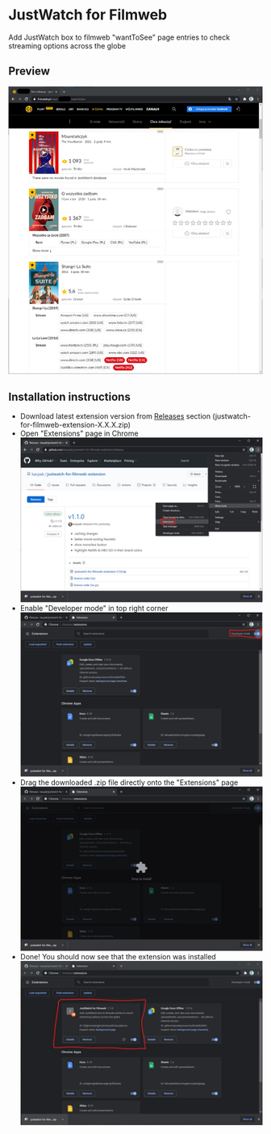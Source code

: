 # JustWatch for Filmweb

Add JustWatch box to filmweb "wantToSee" page entries to check streaming options
across the globe

## Preview

![Preview image](./.github/demo/preview.jpg)

## Installation instructions

- Download latest extension version from
  [Releases](https://github.com/kacpak/justwatch-for-filmweb-extension/releases)
  section (justwatch-for-filmweb-extension-X.X.X.zip)
- Open "Extensions" page in Chrome
  ![Instruction 1](./.github/installation/instruction01.jpg)
- Enable "Developer mode" in top right corner
  ![Instruction 2](./.github/installation/instruction02.jpg)
- Drag the downloaded .zip file directly onto the "Extensions" page
  ![Instruction 3](./.github/installation/instruction03.jpg)
- Done! You should now see that the extension was installed
  ![Instruction 4](./.github/installation/instruction04.jpg)
